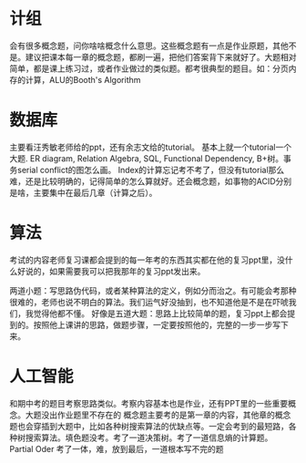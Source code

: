 # 计组
会有很多概念题，问你啥啥概念什么意思。这些概念题有一点是作业原题，其他不是。建议把课本每一章的概念题，都刷一遍，把他们答案背下来就好了。大题相对简单，都是课上练习过，或者作业做过的类似题。都考很典型的题目。如：分页内存的计算，ALU的Booth's Algorithm

# 数据库
主要看汪秀敏老师给的ppt，还有余志文给的tutorial。 基本上就一个tutorial一个大题. ER diagram,  Relation Algebra, SQL, Functional Dependency, B+树。事务serial conflict的图怎么画。 Index的计算忘记考不考了，但没有tutorial那么难，还是比较明确的，记得简单的怎么算就好。还会概念题，如事物的ACID分别是啥，主要集中在最后几章（计算之后）。

# 算法
考试的内容老师复习课都会提到的每一年考的东西其实都在他的复习ppt里，没什么好说的，如果需要我可以把我那年的复习ppt发出来。

两道小题：写思路伪代码，或者某种算法的定义，例如分而治之。有可能会考那种很难的，老师也说不明白的算法。我们运气好没抽到，也不知道他是不是在吓唬我们，我觉得他都不懂。
好像是五道大题：思路上比较简单的题，复习ppt上都会提到的。按照他上课讲的思路，做题步骤，一定要按照他的，完整的一步一步写下来。

# 人工智能
和期中考的题目考察思路类似。考察内容基本也是作业，还有PPT里的一些重要概念。大题没出作业题里不存在的
概念题主要考的是第一章的内容，其他章的概念题也会穿插到大题中，比如各种树搜索算法的优缺点等。一定会考到的最短路，各种树搜索算法。填色题没考。考了一道决策树。考了一道信息熵的计算题。 Partial Oder 考了一体，难，放到最后，一道根本写不完的题